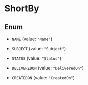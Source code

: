 
# ShortBy

## Enum


* `NAME` (value: `"Name"`)

* `SUBJECT` (value: `"Subject"`)

* `STATUS` (value: `"Status"`)

* `DELIVEREDON` (value: `"DeliveredOn"`)

* `CREATEDON` (value: `"CreatedOn"`)



